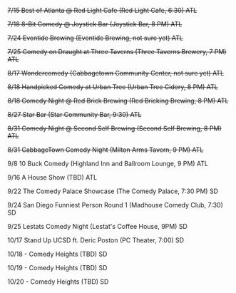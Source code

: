 ~~7/15 Best of Atlanta @ Red Light Cafe (Red Light Cafe, 6:30) ATL~~

~~7/18 8-Bit Comedy @ Joystick Bar (Joystick Bar, 8 PM) ATL~~

~~7/24 Eventide Brewing (Eventide Brewing, not sure yet) ATL~~

~~7/25 Comedy on Draught at Three Taverns (Three Taverns Brewery, 7 PM) ATL~~

~~8/17 Wondercomedy (Cabbagetown Community Center, not sure yet) ATL~~

~~8/18 Handpicked Comedy at Urban Tree (Urban Tree Cidery, 8 PM) ATL~~

~~8/18 Comedy Night @ Red Brick Brewing (Red Bricking Brewing, 8 PM) ATL~~

~~8/27 Star Bar (Star Community Bar, 9:30) ATL~~

~~8/31 Comedy Night @ Second Self Brewing (Second Self Brewing, 8 PM) ATL~~

~~8/31 CabbageTown Comedy Night (Milton Arms Tavern, 9 PM) ATL~~

9/8 10 Buck Comedy (Highland Inn and Ballroom Lounge, 9 PM) ATL

9/16 A House Show (TBD) ATL

9/22 The Comedy Palace Showcase (The Comedy Palace, 7:30 PM) SD

9/24 San Diego Funniest Person Round 1 (Madhouse Comedy Club, 7:30) SD

9/25 Lestats Comedy Night (Lestat's Coffee House, 9PM) SD

10/17 Stand Up UCSD ft. Deric Poston (PC Theater, 7:00) SD

10/18 - Comedy Heights (TBD) SD

10/19 - Comedy Heights (TBD) SD

10/20 - Comedy Heights (TBD) SD
